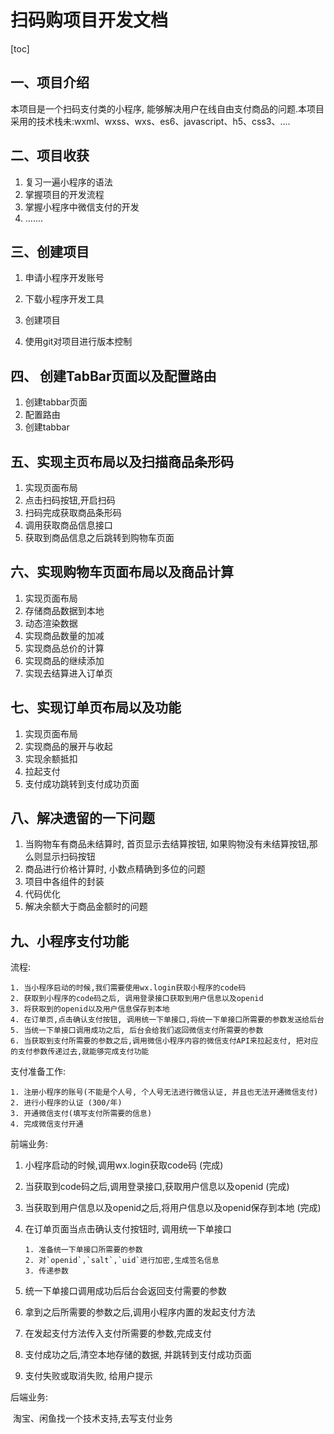 # 扫码购项目开发文档

[toc]

## 一、项目介绍

本项目是一个扫码支付类的小程序, 能够解决用户在线自由支付商品的问题.本项目采用的技术栈未:wxml、wxss、wxs、es6、javascript、h5、css3、....

## 二、项目收获

1. 复习一遍小程序的语法
2. 掌握项目的开发流程
3. 掌握小程序中微信支付的开发
4. .......

## 三、创建项目

1. 申请小程序开发账号

2. 下载小程序开发工具

3. 创建项目

4. 使用git对项目进行版本控制

   

## 四、 创建TabBar页面以及配置路由

1. 创建tabbar页面
2. 配置路由
3. 创建tabbar

## 五、实现主页布局以及扫描商品条形码

1. 实现页面布局
2. 点击扫码按钮,开启扫码
3. 扫码完成获取商品条形码
4. 调用获取商品信息接口
5. 获取到商品信息之后跳转到购物车页面



## 六、实现购物车页面布局以及商品计算

1. 实现页面布局
2. 存储商品数据到本地
3. 动态渲染数据
4. 实现商品数量的加减
5. 实现商品总价的计算
6. 实现商品的继续添加
7. 实现去结算进入订单页



## 七、实现订单页布局以及功能

1. 实现页面布局
2. 实现商品的展开与收起
3. 实现余额抵扣
4. 拉起支付
5. 支付成功跳转到支付成功页面



## 八、解决遗留的一下问题

1. 当购物车有商品未结算时, 首页显示去结算按钮, 如果购物没有未结算按钮,那么则显示扫码按钮
2. 商品进行价格计算时, 小数点精确到多位的问题
3. 项目中各组件的封装
4. 代码优化
5. 解决余额大于商品金额时的问题



## 九、小程序支付功能

流程: 

	1. 当小程序启动的时候,我们需要使用wx.login获取小程序的code码
 	2. 获取到小程序的code码之后, 调用登录接口获取到用户信息以及openid
 	3. 将获取到的openid以及用户信息保存到本地
 	4. 在订单页,点击确认支付按钮, 调用统一下单接口,将统一下单接口所需要的参数发送给后台
 	5. 当统一下单接口调用成功之后, 后台会给我们返回微信支付所需要的参数
 	6. 当获取到支付所需要的参数之后,调用微信小程序内容的微信支付API来拉起支付, 把对应的支付参数传递过去,就能够完成支付功能



支付准备工作:

	1. 注册小程序的账号(不能是个人号, 个人号无法进行微信认证, 并且也无法开通微信支付)
 	2. 进行小程序的认证 (300/年)
 	3. 开通微信支付(填写支付所需要的信息)
 	4. 完成微信支付开通





前端业务: 

 1. 小程序启动的时候,调用wx.login获取code码 (完成)

 2. 当获取到code码之后,调用登录接口,获取用户信息以及openid (完成)

 3. 当获取到用户信息以及openid之后,将用户信息以及openid保存到本地 (完成)

 4. 在订单页面当点击确认支付按钮时, 调用统一下单接口

     	1. 准备统一下单接口所需要的参数
     	2. 对`openid`,`salt`,`uid`进行加密,生成签名信息
     	3. 传递参数

 5. 统一下单接口调用成功后后台会返回支付需要的参数

 6. 拿到之后所需要的参数之后,调用小程序内置的发起支付方法

 7. 在发起支付方法传入支付所需要的参数,完成支付

 8. 支付成功之后,清空本地存储的数据, 并跳转到支付成功页面

 9. 支付失败或取消失败, 给用户提示

    

后端业务: 

​	淘宝、闲鱼找一个技术支持,去写支付业务